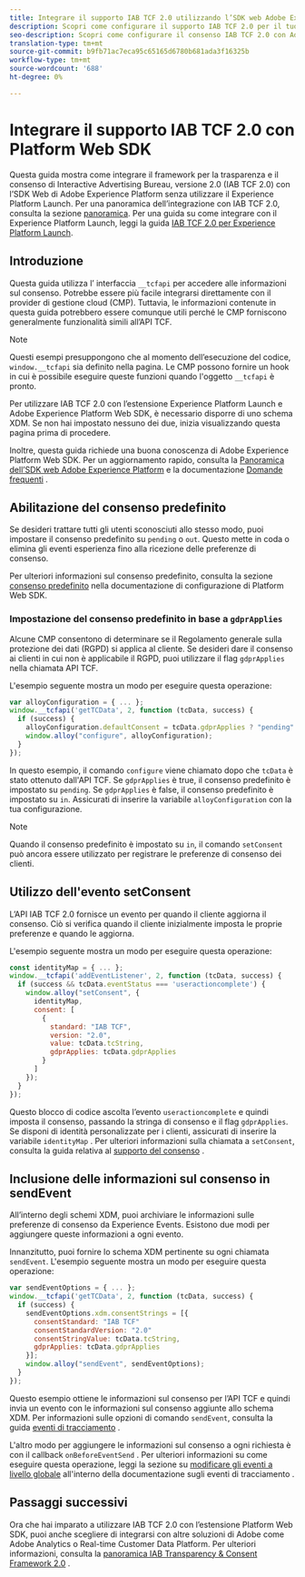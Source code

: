 ```yaml
---
title: Integrare il supporto IAB TCF 2.0 utilizzando l’SDK web Adobe Experience Platform
description: Scopri come configurare il supporto IAB TCF 2.0 per il tuo sito web senza utilizzare Adobe Experience Platform Launch.
seo-description: Scopri come configurare il consenso IAB TCF 2.0 con Adobe Experience Platform Web SDK
translation-type: tm+mt
source-git-commit: b9fb71ac7eca95c65165d6780b681ada3f16325b
workflow-type: tm+mt
source-wordcount: '688'
ht-degree: 0%

---
```



# Integrare il supporto IAB TCF 2.0 con Platform Web SDK

Questa guida mostra come integrare il framework per la trasparenza e il consenso di Interactive Advertising Bureau, versione 2.0 (IAB TCF 2.0) con l’SDK Web di Adobe Experience Platform senza utilizzare il Experience Platform Launch. Per una panoramica dell’integrazione con IAB TCF 2.0, consulta la sezione [panoramica](./overview.md). Per una guida su come integrare con il Experience Platform Launch, leggi la guida [IAB TCF 2.0 per Experience Platform Launch](./with-launch.md).

## Introduzione

Questa guida utilizza l’ interfaccia `__tcfapi` per accedere alle informazioni sul consenso. Potrebbe essere più facile integrarsi direttamente con il provider di gestione cloud (CMP). Tuttavia, le informazioni contenute in questa guida potrebbero essere comunque utili perché le CMP forniscono generalmente funzionalità simili all’API TCF.

>[!NOTE]
>
>Questi esempi presuppongono che al momento dell’esecuzione del codice, `window.__tcfapi` sia definito nella pagina. Le CMP possono fornire un hook in cui è possibile eseguire queste funzioni quando l&#39;oggetto `__tcfapi` è pronto.

Per utilizzare IAB TCF 2.0 con l’estensione Experience Platform Launch e Adobe Experience Platform Web SDK, è necessario disporre di uno schema XDM. Se non hai impostato nessuno dei due, inizia visualizzando questa pagina prima di procedere.

Inoltre, questa guida richiede una buona conoscenza di Adobe Experience Platform Web SDK. Per un aggiornamento rapido, consulta la [Panoramica dell’SDK web Adobe Experience Platform](../../home.md) e la documentazione [Domande frequenti](../../web-sdk-faq.md) .

## Abilitazione del consenso predefinito

Se desideri trattare tutti gli utenti sconosciuti allo stesso modo, puoi impostare il consenso predefinito su `pending` o `out`. Questo mette in coda o elimina gli eventi esperienza fino alla ricezione delle preferenze di consenso.

Per ulteriori informazioni sul consenso predefinito, consulta la sezione [consenso predefinito](../../fundamentals/configuring-the-sdk.md#default-consent) nella documentazione di configurazione di Platform Web SDK.

### Impostazione del consenso predefinito in base a `gdprApplies`

Alcune CMP consentono di determinare se il Regolamento generale sulla protezione dei dati (RGPD) si applica al cliente. Se desideri dare il consenso ai clienti in cui non è applicabile il RGPD, puoi utilizzare il flag `gdprApplies` nella chiamata API TCF.

L&#39;esempio seguente mostra un modo per eseguire questa operazione:

```javascript
var alloyConfiguration = { ... };
window.__tcfapi('getTCData', 2, function (tcData, success) {
  if (success) {
    alloyConfiguration.defaultConsent = tcData.gdprApplies ? "pending" : "in";
    window.alloy("configure", alloyConfiguration);
  }
});
```

In questo esempio, il comando `configure` viene chiamato dopo che `tcData` è stato ottenuto dall&#39;API TCF. Se `gdprApplies` è true, il consenso predefinito è impostato su `pending`. Se `gdprApplies` è false, il consenso predefinito è impostato su `in`. Assicurati di inserire la variabile `alloyConfiguration` con la tua configurazione.

>[!NOTE]
>
>Quando il consenso predefinito è impostato su `in`, il comando `setConsent` può ancora essere utilizzato per registrare le preferenze di consenso dei clienti.

## Utilizzo dell&#39;evento setConsent

L’API IAB TCF 2.0 fornisce un evento per quando il cliente aggiorna il consenso. Ciò si verifica quando il cliente inizialmente imposta le proprie preferenze e quando le aggiorna.

L&#39;esempio seguente mostra un modo per eseguire questa operazione:

```javascript
const identityMap = { ... };
window.__tcfapi('addEventListener', 2, function (tcData, success) {
  if (success && tcData.eventStatus === 'useractioncomplete') {
    window.alloy("setConsent", {
      identityMap,
      consent: [
        {
          standard: "IAB TCF",
          version: "2.0",
          value: tcData.tcString,
          gdprApplies: tcData.gdprApplies
        }
      ]
    });
  }
});
```

Questo blocco di codice ascolta l’evento `useractioncomplete` e quindi imposta il consenso, passando la stringa di consenso e il flag `gdprApplies`. Se disponi di identità personalizzate per i clienti, assicurati di inserire la variabile `identityMap` . Per ulteriori informazioni sulla chiamata a `setConsent`, consulta la guida relativa al [supporto del consenso](../../consent/supporting-consent.md) .

## Inclusione delle informazioni sul consenso in sendEvent

All’interno degli schemi XDM, puoi archiviare le informazioni sulle preferenze di consenso da Experience Events. Esistono due modi per aggiungere queste informazioni a ogni evento.

Innanzitutto, puoi fornire lo schema XDM pertinente su ogni chiamata `sendEvent`. L&#39;esempio seguente mostra un modo per eseguire questa operazione:

```javascript
var sendEventOptions = { ... };
window.__tcfapi('getTCData', 2, function (tcData, success) {
  if (success) {
    sendEventOptions.xdm.consentStrings = [{
      consentStandard: "IAB TCF"
      consentStandardVersion: "2.0"
      consentStringValue: tcData.tcString,
      gdprApplies: tcData.gdprApplies
    }];
    window.alloy("sendEvent", sendEventOptions);
  }
});
```

Questo esempio ottiene le informazioni sul consenso per l’API TCF e quindi invia un evento con le informazioni sul consenso aggiunte allo schema XDM. Per informazioni sulle opzioni di comando `sendEvent`, consulta la guida [eventi di tracciamento](../../fundamentals/tracking-events.md) .

L&#39;altro modo per aggiungere le informazioni sul consenso a ogni richiesta è con il callback `onBeforeEventSend` . Per ulteriori informazioni su come eseguire questa operazione, leggi la sezione su [modificare gli eventi a livello globale](../../fundamentals/tracking-events.md#modifying-events-globally) all&#39;interno della documentazione sugli eventi di tracciamento .

## Passaggi successivi

Ora che hai imparato a utilizzare IAB TCF 2.0 con l’estensione Platform Web SDK, puoi anche scegliere di integrarsi con altre soluzioni di Adobe come Adobe Analytics o Real-time Customer Data Platform. Per ulteriori informazioni, consulta la [panoramica IAB Transparency &amp; Consent Framework 2.0](./overview.md) .

